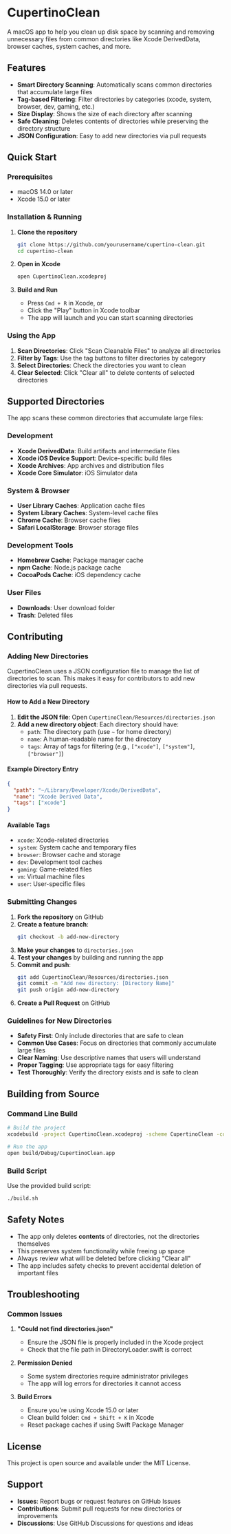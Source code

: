 # CupertinoClean

A macOS app to help you clean up disk space by scanning and removing unnecessary files from common directories like Xcode DerivedData, browser caches, system caches, and more.

## Features

- **Smart Directory Scanning**: Automatically scans common directories that accumulate large files
- **Tag-based Filtering**: Filter directories by categories (xcode, system, browser, dev, gaming, etc.)
- **Size Display**: Shows the size of each directory after scanning
- **Safe Cleaning**: Deletes contents of directories while preserving the directory structure
- **JSON Configuration**: Easy to add new directories via pull requests

## Quick Start

### Prerequisites

- macOS 14.0 or later
- Xcode 15.0 or later

### Installation & Running

1. **Clone the repository**

   ```bash
   git clone https://github.com/yourusername/cupertino-clean.git
   cd cupertino-clean
   ```

2. **Open in Xcode**

   ```bash
   open CupertinoClean.xcodeproj
   ```

3. **Build and Run**
   - Press `Cmd + R` in Xcode, or
   - Click the "Play" button in Xcode toolbar
   - The app will launch and you can start scanning directories

### Using the App

1. **Scan Directories**: Click "Scan Cleanable Files" to analyze all directories
2. **Filter by Tags**: Use the tag buttons to filter directories by category
3. **Select Directories**: Check the directories you want to clean
4. **Clear Selected**: Click "Clear all" to delete contents of selected directories

## Supported Directories

The app scans these common directories that accumulate large files:

### Development

- **Xcode DerivedData**: Build artifacts and intermediate files
- **Xcode iOS Device Support**: Device-specific build files
- **Xcode Archives**: App archives and distribution files
- **Xcode Core Simulator**: iOS Simulator data

### System & Browser

- **User Library Caches**: Application cache files
- **System Library Caches**: System-level cache files
- **Chrome Cache**: Browser cache files
- **Safari LocalStorage**: Browser storage files

### Development Tools

- **Homebrew Cache**: Package manager cache
- **npm Cache**: Node.js package cache
- **CocoaPods Cache**: iOS dependency cache

### User Files

- **Downloads**: User download folder
- **Trash**: Deleted files

## Contributing

### Adding New Directories

CupertinoClean uses a JSON configuration file to manage the list of directories to scan. This makes it easy for contributors to add new directories via pull requests.

#### How to Add a New Directory

1. **Edit the JSON file**: Open `CupertinoClean/Resources/directories.json`
2. **Add a new directory object**: Each directory should have:
   - `path`: The directory path (use `~` for home directory)
   - `name`: A human-readable name for the directory
   - `tags`: Array of tags for filtering (e.g., `["xcode"]`, `["system"]`, `["browser"]`)

#### Example Directory Entry

```json
{
  "path": "~/Library/Developer/Xcode/DerivedData",
  "name": "Xcode Derived Data",
  "tags": ["xcode"]
}
```

#### Available Tags

- `xcode`: Xcode-related directories
- `system`: System cache and temporary files
- `browser`: Browser cache and storage
- `dev`: Development tool caches
- `gaming`: Game-related files
- `vm`: Virtual machine files
- `user`: User-specific files

### Submitting Changes

1. **Fork the repository** on GitHub
2. **Create a feature branch**:
   ```bash
   git checkout -b add-new-directory
   ```
3. **Make your changes** to `directories.json`
4. **Test your changes** by building and running the app
5. **Commit and push**:
   ```bash
   git add CupertinoClean/Resources/directories.json
   git commit -m "Add new directory: [Directory Name]"
   git push origin add-new-directory
   ```
6. **Create a Pull Request** on GitHub

### Guidelines for New Directories

- **Safety First**: Only include directories that are safe to clean
- **Common Use Cases**: Focus on directories that commonly accumulate large files
- **Clear Naming**: Use descriptive names that users will understand
- **Proper Tagging**: Use appropriate tags for easy filtering
- **Test Thoroughly**: Verify the directory exists and is safe to clean

## Building from Source

### Command Line Build

```bash
# Build the project
xcodebuild -project CupertinoClean.xcodeproj -scheme CupertinoClean -configuration Debug build

# Run the app
open build/Debug/CupertinoClean.app
```

### Build Script

Use the provided build script:

```bash
./build.sh
```

## Safety Notes

- The app only deletes **contents** of directories, not the directories themselves
- This preserves system functionality while freeing up space
- Always review what will be deleted before clicking "Clear all"
- The app includes safety checks to prevent accidental deletion of important files

## Troubleshooting

### Common Issues

1. **"Could not find directories.json"**

   - Ensure the JSON file is properly included in the Xcode project
   - Check that the file path in DirectoryLoader.swift is correct

2. **Permission Denied**

   - Some system directories require administrator privileges
   - The app will log errors for directories it cannot access

3. **Build Errors**
   - Ensure you're using Xcode 15.0 or later
   - Clean build folder: `Cmd + Shift + K` in Xcode
   - Reset package caches if using Swift Package Manager

## License

This project is open source and available under the MIT License.

## Support

- **Issues**: Report bugs or request features on GitHub Issues
- **Contributions**: Submit pull requests for new directories or improvements
- **Discussions**: Use GitHub Discussions for questions and ideas
